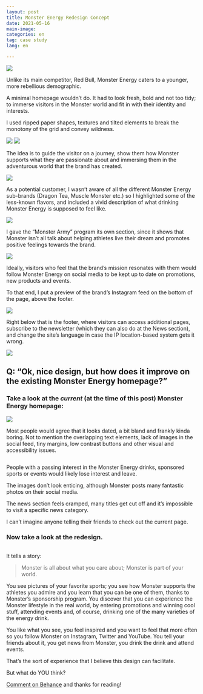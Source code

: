 ```yaml
---
layout: post
title: Monster Energy Redesign Concept
date: 2021-05-16
main-image: 
categories: en
tag: case study
lang: en

---
```


![](https://mir-s3-cdn-cf.behance.net/project_modules/2800_opt_1/7cdb46105157851.5f732e90baa7d.jpeg)

Unlike its main competitor, Red Bull, Monster Energy caters to a younger, more rebellious demographic.

A minimal homepage wouldn’t do. It had to look fresh, bold and not too tidy; to immerse visitors in the Monster world and fit in with their identity and interests.

I used ripped paper shapes, textures and tilted elements to break the monotony of the grid and convey wildness.

![](https://mir-s3-cdn-cf.behance.net/project_modules/fs/c9b45b105157851.5f7332cddabd2.jpg)
![](https://mir-s3-cdn-cf.behance.net/project_modules/fs/05de39105157851.5f7332cddb1a0.jpg)

The idea is to guide the visitor on a journey, show them how Monster supports what they are passionate about and immersing them in the adventurous world that the brand has created.

![](https://mir-s3-cdn-cf.behance.net/project_modules/fs/d7dccf105157851.5f73425dd219d.jpg)

As a potential customer, I wasn’t aware of all the different Monster Energy sub-brands (Dragon Tea, Muscle Monster etc.) so I highlighted some of the less-known flavors, and included a vivid description of what drinking Monster Energy is supposed to feel like.

![](https://mir-s3-cdn-cf.behance.net/project_modules/fs/7acb86105157851.5f7332cdd9f7c.jpg)

I gave the “Monster Army” program its own section, since it shows that Monster isn’t all talk about helping athletes live their dream and promotes positive feelings towards the brand.

![](https://mir-s3-cdn-cf.behance.net/project_modules/fs/6c4297105157851.5f7332cdda67d.jpg)

Ideally, visitors who feel that the brand’s mission resonates with them would follow Monster Energy on social media to be kept up to date on promotions, new products and events.

To that end, I put a preview of the brand’s Instagram feed on the bottom of the page, above the footer.

![](https://mir-s3-cdn-cf.behance.net/project_modules/fs/3ec241105157851.5f73425dd2d2d.jpg)

Right below that is the footer, where visitors can access additional pages, subscribe to the newsletter (which they can also do at the News section), and change the site’s language in case the IP location-based system gets it wrong.

![](https://mir-s3-cdn-cf.behance.net/project_modules/fs/d070b2105157851.5f73425dd27ff.jpg)

## Q: “Ok, nice design, but how does it improve on the existing Monster Energy homepage?”

### Take a look at the *current* (at the time of this post) Monster Energy homepage:

![](https://www-ccv.adobe.io/v1/player/ccv/PMBk7wYBIMU?api_key=behance1)

Most people would agree that it looks dated, a bit bland and frankly kinda boring. Not to mention the overlapping text elements, lack of images in the social feed, tiny margins, low contrast buttons and other visual and accessibility issues.

![]()


People with a passing interest in the Monster Energy drinks, sponsored sports or events would likely lose interest and leave.

The images don’t look enticing, although Monster posts many fantastic photos on their social media. 

The news section feels cramped, many titles get cut off and it’s impossible to visit a specific news category.

I can’t imagine anyone telling their friends to check out the current page.

### Now take a look at the redesign.

![]()

It tells a story:

> Monster is all about what you care about; Monster is part of your world. 

You see pictures of your favorite sports; you see how Monster supports the athletes you admire and you learn that you can be one of them, thanks to Monster’s sponsorship program. You discover that you can experience the Monster lifestyle in the real world, by entering promotions and winning cool stuff, attending events and, of course, drinking one of the many varieties of the energy drink. 

You like what you see, you feel inspired and you want to feel that more often so you follow Monster on Instagram, Twitter and YouTube. You tell your friends about it, you get news from Monster, you drink the drink and attend events.

That’s the sort of experience that I believe this design can facilitate.

But what do YOU think?

[Comment on Behance](https://www.behance.net/gallery/105157851/Monster-Energy-Website-Redesign-CONCEPT) and thanks for reading!
